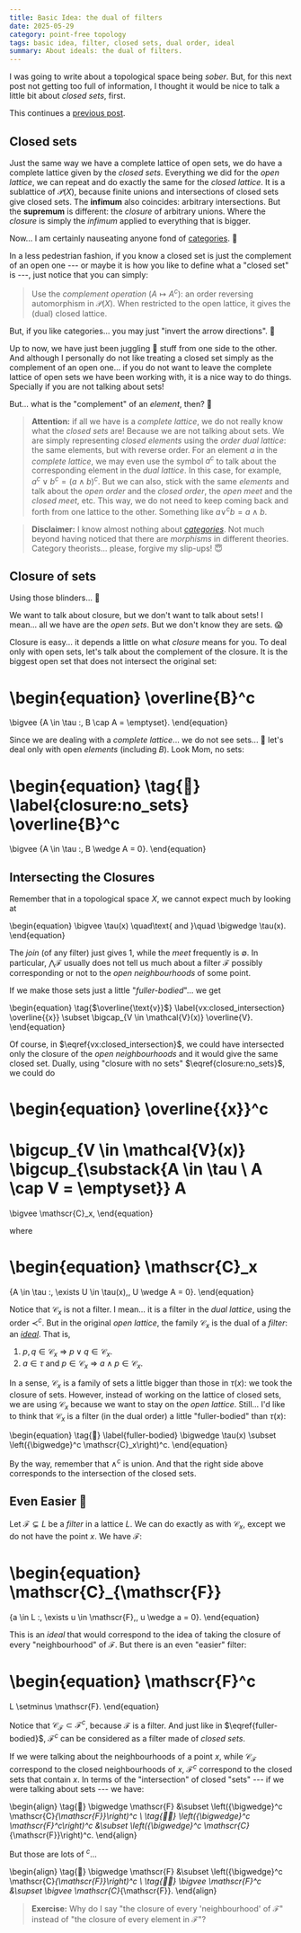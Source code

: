 ```yaml
---
title: Basic Idea: the dual of filters
date: 2025-05-29
category: point-free topology
tags: basic idea, filter, closed sets, dual order, ideal
summary: About ideals: the dual of filters.
---
```


I was going to write about a topological space being *sober*.
But,
for this next post not getting too full of information,
I thought it would be nice to talk a little bit about *closed sets*, first.

This continues a
[previous post]({filename}basic_idea-020-back_to_the_points.md).


Closed sets
-----------

Just the same way we have a complete lattice of open sets,
we do have a complete lattice given by the *closed sets*.
Everything we did for the *open lattice*,
we can repeat and do exactly the same for the *closed lattice*.
It is a sublattice of $\mathscr{P}(X)$,
because finite unions and intersections of closed sets give closed sets.
The **infimum** also coincides: arbitrary intersections.
But the **supremum** is different: the *closure* of arbitrary unions.
Where the *closure* is simply the *infimum* applied to everything that is bigger.

Now... I am certainly nauseating anyone fond of [categories][]. :nauseated_face:

[categories]: https://en.wikipedia.org/wiki/Category_theory "Category Theory"

In a less pedestrian fashion,
if you know a closed set is just the complement of an open one
--- or maybe it is how you like to define what a "closed set" is ---,
just notice that you can simply:
> Use the *complement operation* ($A \mapsto A^c$):
> an order reversing automorphism in $\mathscr{P}(X)$.
> When restricted to the open lattice, it gives the (dual) closed lattice.

But, if you like categories...
you may just "invert the arrow directions". :triumph:

Up to now, we have just been juggling 🤹 stuff from one side to the other.
And although I personally do not like treating a closed set
simply as the complement of an open one...
if you do not want to leave the complete lattice of open sets we have been working with,
it is a nice way to do things.
Specially if you are not talking about sets!

But... what is the "complement" of an *element*, then? :shrug:

> **Attention:**
> if all we have is a *complete lattice*,
> we do not really know what the *closed sets* are!
> Because we are not talking about sets.
> We are simply representing *closed elements* using the *order dual lattice*:
> the same elements, but with reverse order.
> For an element $a$ in the *complete lattice*,
> we may even use the symbol $a^c$ to talk about the corresponding element in the *dual lattice*.
> In this case, for example, $a^c \vee b^c = (a \wedge b)^c$.
> But we can also, stick with the same *elements*
> and talk about the *open order* and the *closed order*,
> the *open meet* and the *closed meet*, etc.
> This way, we do not need to keep coming back and forth from one lattice to the other.
> Something like $a \vee^c b = a \wedge b$.

> **Disclaimer:**
> I know almost nothing about *[categories][]*.
> Not much beyond having noticed that there are *morphisms* in different theories.
> Category theorists... please, forgive my slip-ups! :innocent:


Closure of sets
---------------

Using those blinders... :see_no_evil:

We want to talk about closure,
but we don't want to talk about sets!
I mean... all we have are the *open sets*.
But we don't know they are sets. :scream:

Closure is easy... it depends a little on what *closure* means for you.
To deal only with open sets, let's talk about the complement of the closure.
It is the biggest open set that does not intersect the original set:

\begin{equation}
  \overline{B}^c
  =
  \bigvee \{A \in \tau :\, B \cap A = \emptyset\}.
\end{equation}

Since we are dealing with a *complete lattice*...
we do not see sets... :see_no_evil:
let's deal only with open *elements* (including $B$).
Look Mom, no sets:

\begin{equation}
  \tag{🚴}
  \label{closure:no_sets}
  \overline{B}^c
  =
  \bigvee \{A \in \tau :\, B \wedge A = 0\}.
\end{equation}


Intersecting the Closures
-------------------------

Remember that in a topological space $X$,
we cannot expect much by looking at

\begin{equation}
  \bigvee \tau(x)
  \quad\text{ and }\quad
  \bigwedge \tau(x).
\end{equation}

The *join* (of any filter) just gives 1,
while the *meet* frequently is $\emptyset$.
In particular,
$\bigwedge \mathscr{F}$ usually does not tell us much about a filter $\mathscr{F}$
possibly corresponding or not to the *open neighbourhoods* of some point.

If we make those sets just a little "*fuller-bodied*"... we get

\begin{equation}
  \tag{$\overline{\text{v}}$}
  \label{vx:closed_intersection}
  \overline{\{x\}}
  \subset
  \bigcap_{V \in \mathcal{V}(x)} \overline{V}.
\end{equation}

Of course, in $\eqref{vx:closed_intersection}$,
we could have intersected only the closure of the *open neighbourhoods*
and it would give the same closed set.
Dually, using "closure with no sets" $\eqref{closure:no_sets}$, we could do

\begin{equation}
  \overline{\{x\}}^c
  =
  \bigcup_{V \in \mathcal{V}(x)}
  \bigcup_{\substack{A \in \tau \\ A \cap V = \emptyset}} A
  =
  \bigvee \mathscr{C}_x,
\end{equation}

where

\begin{equation}
  \mathscr{C}_x
  =
  \{A \in \tau :\, \exists U \in \tau(x),\, U \wedge A = 0\}.
\end{equation}

Notice that $\mathscr{C}_x$ is not a filter.
I mean... it is a filter in the *dual lattice*, using the order $\prec^c$.
But in the original *open lattice*,
the family $\mathscr{C}_x$ is the dual of a *filter*: an *[ideal][]*.
That is,

1. $p, q \in \mathscr{C}_x$ $\Rightarrow$ $p \vee q \in \mathscr{C}_x$.
2. $a \in \tau$ and $p \in \mathscr{C}_x$ $\Rightarrow$ $a \wedge p \in \mathscr{C}_x$.

[ideal]: https://en.wikipedia.org/wiki/Ideal_(order_theory) "Ideals in a Lattice"

In a sense, $\mathscr{C}_x$ is a family of sets a little bigger than those in $\tau(x)$:
we took the closure of sets.
However, instead of working on the lattice of closed sets,
we are using $\mathscr{C}_x$ because we want to stay on the *open lattice*.
Still... I'd like to think that $\mathscr{C}_x$ is a filter (in the dual order)
a little "fuller-bodied" than $\tau(x)$:

\begin{equation}
  \tag{💪}
  \label{fuller-bodied}
  \bigwedge \tau(x)
  \subset
  \left({\bigwedge}^c \mathscr{C}_x\right)^c.
\end{equation}

By the way, remember that $\wedge^c$ is union.
And that the right side above corresponds to the intersection of the closed sets.


Even Easier 🤹
--------------

Let $\mathscr{F} \subsetneq L$ be a *filter* in a lattice $L$.
We can do exactly as with $\mathscr{C}_x$, except we do not have the point $x$.
We have $\mathscr{F}$:

\begin{equation}
  \mathscr{C}_{\mathscr{F}}
  =
  \{a \in L :\, \exists u \in \mathscr{F},\, u \wedge a = 0\}.
\end{equation}

This is an *ideal* that would correspond to the idea of taking
the closure of every "neighbourhood" of $\mathscr{F}$.
But there is an even "easier" filter:

\begin{equation}
  \mathscr{F}^c
  =
  L \setminus \mathscr{F}.
\end{equation}

Notice that $\mathscr{C}_{\mathscr{F}} \subset \mathscr{F}^c$,
because $\mathscr{F}$ is a filter.
And just like in $\eqref{fuller-bodied}$,
$\mathscr{F}^c$ can be considered as a filter made of *closed sets*.

If we were talking about the neighbourhoods of a point $x$,
while $\mathscr{C}_{\mathscr{F}}$ correspond to the closed neighbourhoods of $x$,
$\mathscr{F}^c$ correspond to the closed sets that contain $x$.
In terms of the "intersection" of closed "sets"
--- if we were talking about sets ---
we have:

\begin{align}
  \tag{💪}
  \bigwedge \mathscr{F}
  &\subset
  \left({\bigwedge}^c \mathscr{C}_{\mathscr{F}}\right)^c
  \\
  \tag{💪💪}
  \left({\bigwedge}^c \mathscr{F}^c\right)^c
  &\subset
  \left({\bigwedge}^c \mathscr{C}_{\mathscr{F}}\right)^c.
\end{align}

But those are lots of ${}^c$...

\begin{align}
  \tag{💪}
  \bigwedge \mathscr{F}
  &\subset
  \left({\bigwedge}^c \mathscr{C}_{\mathscr{F}}\right)^c
  \\
  \tag{💪💪}
  \bigvee \mathscr{F}^c
  &\supset
  \bigvee \mathscr{C}_{\mathscr{F}}.
\end{align}


> **Exercise:**
> Why do I say "the closure of every 'neighbourhood' of $\mathscr{F}$"
> instead of "the closure of every element in $\mathscr{F}$"?
